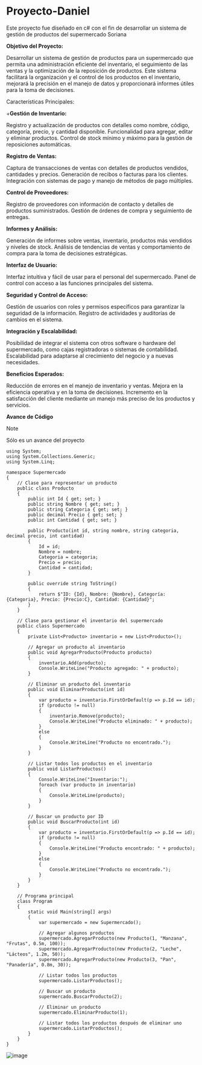 # Proyecto-Daniel
Este proyecto fue diseñado en c# con el fin de desarrollar un sistema de gestión de productos del supermercado Soriana

**Objetivo del Proyecto:**

Desarrollar un sistema de gestión de productos para un supermercado que permita una administración eficiente del inventario, el seguimiento de las ventas y la optimización de la reposición de productos. Este sistema facilitará la organización y el control de los productos en el inventario, mejorará la precisión en el manejo de datos y proporcionará informes útiles para la toma de decisiones.

Características Principales:

+**Gestión de Inventario:**

Registro y actualización de productos con detalles como nombre, código, categoría, precio, y cantidad disponible.
Funcionalidad para agregar, editar y eliminar productos.
Control de stock mínimo y máximo para la gestión de reposiciones automáticas.

**Registro de Ventas:**

Captura de transacciones de ventas con detalles de productos vendidos, cantidades y precios.
Generación de recibos o facturas para los clientes.
Integración con sistemas de pago y manejo de métodos de pago múltiples.

**Control de Proveedores:**

Registro de proveedores con información de contacto y detalles de productos suministrados.
Gestión de órdenes de compra y seguimiento de entregas.

**Informes y Análisis:**

Generación de informes sobre ventas, inventario, productos más vendidos y niveles de stock.
Análisis de tendencias de ventas y comportamiento de compra para la toma de decisiones estratégicas.

**Interfaz de Usuario:**

Interfaz intuitiva y fácil de usar para el personal del supermercado.
Panel de control con acceso a las funciones principales del sistema.

**Seguridad y Control de Acceso:**

Gestión de usuarios con roles y permisos específicos para garantizar la seguridad de la información.
Registro de actividades y auditorías de cambios en el sistema.

**Integración y Escalabilidad:**

Posibilidad de integrar el sistema con otros software o hardware del supermercado, como cajas registradoras o sistemas de contabilidad.
Escalabilidad para adaptarse al crecimiento del negocio y a nuevas necesidades.

**Beneficios Esperados:**

Reducción de errores en el manejo de inventario y ventas.
Mejora en la eficiencia operativa y en la toma de decisiones.
Incremento en la satisfacción del cliente mediante un manejo más preciso de los productos y servicios.

**Avance de Código**
> [!NOTE]
> Sólo es un avance del proyecto
```
using System;
using System.Collections.Generic;
using System.Linq;

namespace Supermercado
{
    // Clase para representar un producto
    public class Producto
    {
        public int Id { get; set; }
        public string Nombre { get; set; }
        public string Categoria { get; set; }
        public decimal Precio { get; set; }
        public int Cantidad { get; set; }

        public Producto(int id, string nombre, string categoria, decimal precio, int cantidad)
        {
            Id = id;
            Nombre = nombre;
            Categoria = categoria;
            Precio = precio;
            Cantidad = cantidad;
        }

        public override string ToString()
        {
            return $"ID: {Id}, Nombre: {Nombre}, Categoría: {Categoria}, Precio: {Precio:C}, Cantidad: {Cantidad}";
        }
    }

    // Clase para gestionar el inventario del supermercado
    public class Supermercado
    {
        private List<Producto> inventario = new List<Producto>();

        // Agregar un producto al inventario
        public void AgregarProducto(Producto producto)
        {
            inventario.Add(producto);
            Console.WriteLine("Producto agregado: " + producto);
        }

        // Eliminar un producto del inventario
        public void EliminarProducto(int id)
        {
            var producto = inventario.FirstOrDefault(p => p.Id == id);
            if (producto != null)
            {
                inventario.Remove(producto);
                Console.WriteLine("Producto eliminado: " + producto);
            }
            else
            {
                Console.WriteLine("Producto no encontrado.");
            }
        }

        // Listar todos los productos en el inventario
        public void ListarProductos()
        {
            Console.WriteLine("Inventario:");
            foreach (var producto in inventario)
            {
                Console.WriteLine(producto);
            }
        }

        // Buscar un producto por ID
        public void BuscarProducto(int id)
        {
            var producto = inventario.FirstOrDefault(p => p.Id == id);
            if (producto != null)
            {
                Console.WriteLine("Producto encontrado: " + producto);
            }
            else
            {
                Console.WriteLine("Producto no encontrado.");
            }
        }
    }

    // Programa principal
    class Program
    {
        static void Main(string[] args)
        {
            var supermercado = new Supermercado();

            // Agregar algunos productos
            supermercado.AgregarProducto(new Producto(1, "Manzana", "Frutas", 0.5m, 100));
            supermercado.AgregarProducto(new Producto(2, "Leche", "Lácteos", 1.2m, 50));
            supermercado.AgregarProducto(new Producto(3, "Pan", "Panadería", 0.8m, 30));

            // Listar todos los productos
            supermercado.ListarProductos();

            // Buscar un producto
            supermercado.BuscarProducto(2);

            // Eliminar un producto
            supermercado.EliminarProducto(1);

            // Listar todos los productos después de eliminar uno
            supermercado.ListarProductos();
        }
    }
}

```
![image](https://github.com/user-attachments/assets/e4d51d7a-d3c7-4b77-8cda-1fa621ddc77b)

